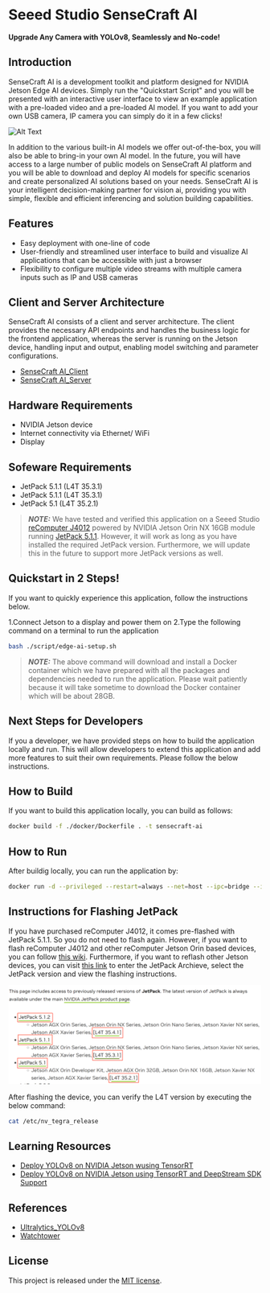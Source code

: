 # Seeed Studio SenseCraft AI

**Upgrade Any Camera with YOLOv8, Seamlessly and No-code!**

## Introduction

SenseCraft AI is a development toolkit and platform designed for NVIDIA Jetson Edge AI devices. Simply run the "Quickstart Script" and you will be presented with an interactive user interface to view an example application with a pre-loaded video and a pre-loaded AI model. If you want to add your own USB camera, IP camera you can simply do it in a few clicks!

![Alt Text](./docs/video.gif)

In addition to the various built-in AI models we offer out-of-the-box, you will also be able to bring-in your own AI model. In the future, you will have access to a large number of public models on SenseCraft AI platform and you will be able to download and deploy AI models for specific scenarios and create personalized AI solutions based on your needs. SenseCraft AI is your intelligent decision-making partner for vision ai, providing you with simple, flexible and efficient inferencing and solution building capabilities.

## Features

- Easy deployment with one-line of code
- User-friendly and streamlined user interface to build and visualize AI applications that can be accessible with just a
  browser
- Flexibility to configure multiple video streams with multiple camera inputs such as IP and USB cameras

## Client and Server Architecture

SenseCraft AI consists of a client and server architecture. The client provides the necessary API endpoints and handles the business logic for the frontend application, whereas the server is running on the Jetson device, handling input and output, enabling model switching and parameter configurations.

- [SenseCraft AI_Client](https://github.com/Seeed-Studio/SenseCraft-AI-webUI)
- [SenseCraft AI_Server](https://github.com/Seeed-Studio/SenseCraft-AI-Edge)

## **Hardware Requirements**

- NVIDIA Jetson device
- Internet connectivity via Ethernet/ WiFi
- Display

## **Sofeware Requirements**

- JetPack 5.1.1 (L4T 35.3.1)
- JetPack 5.1.1 (L4T 35.3.1)
- JetPack 5.1 (L4T 35.2.1)

> **_NOTE:_** We have tested and verified this application on a Seeed Studio [reComputer J4012](https://www.seeedstudio.com/reComputer-J4012-w-o-power-adapter-p-5628.html) powered by  NVIDIA Jetson Orin NX 16GB module running [JetPack 5.1.1](https://developer.nvidia.com/embedded/jetpack-sdk-511). However, it will work as long as you have installed the required JetPack version. Furthermore, we will update this in the future to support more JetPack versions as well.

## **Quickstart in 2 Steps!**

If you want to quickly experience this application, follow the instructions below.

1.Connect Jetson to a display and power them on
2.Type the following command on a terminal to run the application

```sh
bash ./script/edge-ai-setup.sh
```

> **_NOTE:_** The above command will download and install a Docker container which we have prepared with all the packages and
dependencies needed to run the application. Please wait patiently because it will take sometime to download the Docker
container which will be about 28GB.

## Next Steps for Developers

If you a developer, we have provided steps on how to build the application locally and run. This will allow developers to extend this application and add more features to suit their own requirements. Please follow the below instructions.

## How to Build

If you want to build this application locally, you can build as follows:

```sh
docker build -f ./docker/Dockerfile . -t sensecraft-ai
```

## How to Run

After buildig locally, you can run the application by:

```sh
docker run -d --privileged --restart=always --net=host --ipc=bridge --ipc=host --pid=host --runtime nvidia --gpus all -e DISPLAY=:0 -e EDGEAI_PORT="46654" -e EDGEAI_MODELS_PATH="/var/lib/edge/models" -e EDGEAI_SOURCES_PATH="/var/lib/edge/sources" -e EDGEAI_CONFIGS_PATH="/var/lib/edge/configs" --mount source=edge-gateway-container,target=/var/lib/edge  -v /dev:/dev -v /tmp/.X11-unix/:/tmp/.X11-unix -v /var/run/dbus/system_bus_socket:/var/run/dbus/system_bus_socket --name=sensecraft-ai sensecraft-ai
```

## Instructions for Flashing JetPack

If you have purchased reComputer J4012, it comes pre-flashed with JetPack 5.1.1. So you do not need to flash again. However, if you want to flash reComputer J4012 and other reComputer Jetson Orin based devices, you can follow [this wiki](https://wiki.seeedstudio.com/reComputer_J4012_Flash_Jetpack). Furthermore, if you want to reflash other Jetson devices, you can visit [this link](https://developer.nvidia.com/embedded/jetpack-archive) to enter the JetPack Archieve, select the JetPack version and view the flashing instructions.

![jetpack](./docs/img_3.png)

After flashing the device, you can verify the L4T version by executing the below command:

```sh
cat /etc/nv_tegra_release
```

## Learning Resources

- [Deploy YOLOv8 on NVIDIA Jetson wusing TensorRT](https://wiki.seeedstudio.com/YOLOv8-TRT-Jetson)
- [Deploy YOLOv8 on NVIDIA Jetson using TensorRT and DeepStream SDK Support](https://wiki.seeedstudio.com/YOLOv8-DeepStream-TRT-Jetson)

## References

- [Ultralytics_YOLOv8](https://github.com/ultralytics/ultralytics)
- [Watchtower](https://github.com/containrrr/watchtower)

## License

This project is released under the [MIT license](LICENSES).
